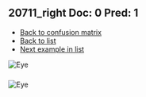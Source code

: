 ## 20711_right Doc: 0 Pred: 1
- [Back to confusion matrix](https://github.com/juliandewit/kaggle_retinopathy/blob/master/matrix.md)
- [Back to list](https://github.com/juliandewit/kaggle_retinopathy/blob/master/lists/01/list.md)
- [Next example in list](https://github.com/juliandewit/kaggle_retinopathy/blob/master/lists/01/20/20815_left.md)

![Eye](https://retinopaty.blob.core.windows.net/size1024/20711_right_0.jpeg)

### 

![Eye]()
